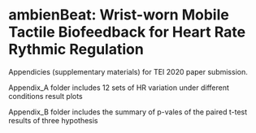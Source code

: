 # ambienBeat: Wrist-worn Mobile Tactile Biofeedback for Heart Rate Rythmic Regulation

Appendicies (supplementary materials) for TEI 2020 paper submission. 

Appendix_A folder includes 12 sets of HR variation under different conditions result plots 

Appendix_B folder includes the summary of p-vales of the paired t-test results of three hypothesis
